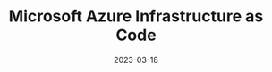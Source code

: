 ---
title: Microsoft Azure Infrastructure as Code
description: Microsoft Azure Infrastructure as Code
date: 2023-03-18
tags: [MonSec, Terraform, Azure, IaC]
externalUrl: https://monsec.io/
draft: true
---